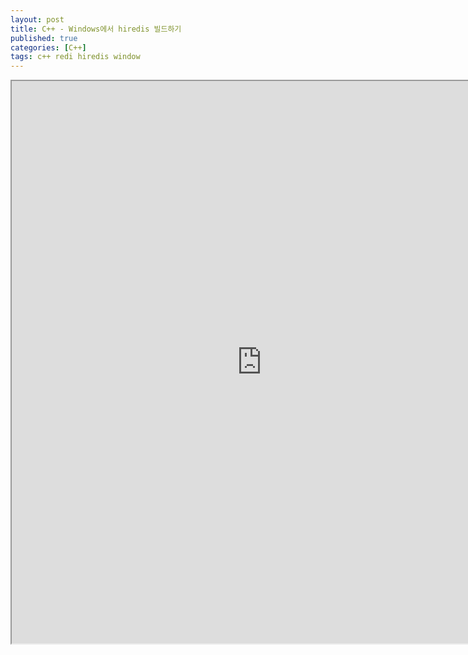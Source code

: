 ```yaml
---
layout: post
title: C++ - Windows에서 hiredis 빌드하기
published: true
categories: [C++]
tags: c++ redi hiredis window
---
```

<iframe width="800" height="900" src="https://docs.google.com/document/d/e/2PACX-1vTXHWP6TJPOMQiZ99n_0XLyNDBI1UDZHm77VoQxcR3druc4KnvyM9Ld38Rw2Bueopcd_vuoZkJEGGRV/pub?embedded=true"></iframe>  
  